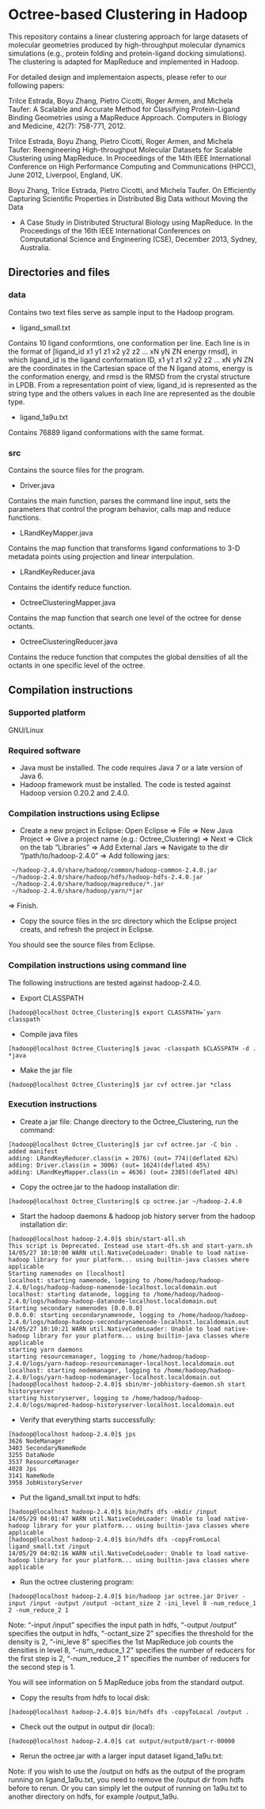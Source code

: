# Octree-based Clustering in Hadoop 

This repository contains a linear clustering approach for large datasets of 
molecular geometries produced by high-throughput molecular dynamics simulations 
(e.g., protein folding and protein-ligand docking simulations). The clustering 
is adapted for MapReduce and implemented in Hadoop. 

For detailed design and implementaion aspects, please refer to our following papers:

Trilce Estrada, Boyu Zhang, Pietro Cicotti, Roger Armen, and Michela Taufer: 
A Scalable and Accurate Method for Classifying Protein-Ligand Binding Geometries 
using a MapReduce Approach. Computers in Biology and Medicine, 
42(7): 758-771, 2012.

Trilce Estrada, Boyu Zhang, Pietro Cicotti, Roger Armen, and  Michela Taufer: 
Reengineering High-throughput Molecular Datasets for Scalable Clustering using 
MapReduce. In Proceedings of the 14th IEEE International Conference on High 
Performance Computing and Communications (HPCC), June 2012, Liverpool, England, UK.

Boyu Zhang, Trilce Estrada, Pietro Cicotti, and Michela Taufer. On Efficiently 
Capturing Scientific Properties in Distributed Big Data without Moving the Data 
- A Case Study in Distributed Structural Biology using MapReduce. In the 
Proceedings of the 16th IEEE International Conferences on Computational Science 
and Engineering (CSE), December 2013, Sydney, Australia.

## Directories and files 

### data
Contains two text files serve as sample input to the Hadoop program.

* ligand_small.txt 

Contains 10 ligand conformtions, one conformation per line. Each line is in the 
format of [ligand_id x1 y1 z1 x2 y2 z2 … xN yN ZN energy rmsd], in which 
ligand_id is the ligand conformation ID, x1 y1 z1 x2 y2 z2 … xN yN ZN are the 
coordinates in the Cartesian space of the N ligand atoms, energy is the 
conformation energy, and rmsd is the RMSD from the crystal structure in LPDB. 
From a representation point of view, ligand_id is represented as the string 
type and the others values in each line are represented as the double type.

* ligand_1a9u.txt 

Contains 76889 ligand conformations with the same format.

### src
Contains the source files for the program.

* Driver.java

Contains the main function, parses the command line input, sets the parameters 
that control the program behavior, calls map and reduce functions.

* LRandKeyMapper.java

Contains the map function that transforms ligand conformations to 3-D metadata 
points using projection and linear interpulation.

* LRandKeyReducer.java

Contains the identify reduce function.

* OctreeClusteringMapper.java

Contains the map function that search one level of the octree for dense octants.

* OctreeClusteringReducer.java

Contains the reduce function that computes the global densities of all the 
octants in one specific level of the octree.

## Compilation instructions 

### Supported platform
GNU/Linux

### Required software
* Java must be installed. The code requires Java 7 or a late version of Java 6.
* Hadoop framework must be installed. The code is tested against Hadoop version 
0.20.2 and 2.4.0.

### Compilation instructions using Eclipse

* Create a new project in Eclipse:
Open Eclipse => File => New Java Project => Give a project name (e.g.: 
Octree_Clustering) => Next => Click on the tab “Libraries” => Add External Jars 
=> Navigate to the dir “/path/to/hadoop-2.4.0” => Add following jars:
```
 ~/hadoop-2.4.0/share/hadoop/common/hadoop-common-2.4.0.jar
 ~/hadoop-2.4.0/share/hadoop/hdfs/hadoop-hdfs-2.4.0.jar
 ~/hadoop-2.4.0/share/hadoop/mapreduce/*.jar
 ~/hadoop-2.4.0/share/hadoop/yarn/*jar
```
=> Finish.

* Copy the source files in the src directory which the Eclipse project creats, 
and refresh the project in Eclipse.

You should see the source files from Eclipse.

### Compilation instructions using command line
The following instructions are tested against hadoop-2.4.0.

* Export CLASSPATH
```
[hadoop@localhost Octree_Clustering]$ export CLASSPATH=`yarn classpath`
```
* Compile java files
```
[hadoop@localhost Octree_Clustering]$ javac -classpath $CLASSPATH -d . *java
```
* Make the jar file
```
[hadoop@localhost Octree_Clustering]$ jar cvf octree.jar *class
```

### Execution instructions 

* Create a jar file:
Change directory to the Octree_Clustering, run the command:
```
[hadoop@localhost Octree_Clustering]$ jar cvf octree.jar -C bin .
added manifest
adding: LRandKeyReducer.class(in = 2076) (out= 774)(deflated 62%)
adding: Driver.class(in = 3006) (out= 1624)(deflated 45%)
adding: LRandKeyMapper.class(in = 4636) (out= 2385)(deflated 48%)
```

* Copy the octree.jar to the hadoop installation dir:
```
[hadoop@localhost Octree_Clustering]$ cp octree.jar ~/hadoop-2.4.0
```

* Start the hadoop daemons & hadoop job history server from the 
hadoop installation dir:
```
[hadoop@localhost hadoop-2.4.0]$ sbin/start-all.sh
This script is Deprecated. Instead use start-dfs.sh and start-yarn.sh
14/05/27 10:10:00 WARN util.NativeCodeLoader: Unable to load native-hadoop library for your platform... using builtin-java classes where applicable
Starting namenodes on [localhost]
localhost: starting namenode, logging to /home/hadoop/hadoop-2.4.0/logs/hadoop-hadoop-namenode-localhost.localdomain.out
localhost: starting datanode, logging to /home/hadoop/hadoop-2.4.0/logs/hadoop-hadoop-datanode-localhost.localdomain.out
Starting secondary namenodes [0.0.0.0]
0.0.0.0: starting secondarynamenode, logging to /home/hadoop/hadoop-2.4.0/logs/hadoop-hadoop-secondarynamenode-localhost.localdomain.out
14/05/27 10:10:21 WARN util.NativeCodeLoader: Unable to load native-hadoop library for your platform... using builtin-java classes where applicable
starting yarn daemons
starting resourcemanager, logging to /home/hadoop/hadoop-2.4.0/logs/yarn-hadoop-resourcemanager-localhost.localdomain.out
localhost: starting nodemanager, logging to /home/hadoop/hadoop-2.4.0/logs/yarn-hadoop-nodemanager-localhost.localdomain.out
[hadoop@localhost hadoop-2.4.0]$ sbin/mr-jobhistory-daemon.sh start historyserver
starting historyserver, logging to /home/hadoop/hadoop-2.4.0/logs/mapred-hadoop-historyserver-localhost.localdomain.out
```
* Verify that everything starts successfully:
```
[hadoop@localhost hadoop-2.4.0]$ jps
3626 NodeManager
3403 SecondaryNameNode
3255 DataNode
3537 ResourceManager
4028 Jps
3141 NameNode
3958 JobHistoryServer
```

* Put the ligand_small.txt input to hdfs:
```
[hadoop@localhost hadoop-2.4.0]$ bin/hdfs dfs -mkdir /input
14/05/29 04:01:47 WARN util.NativeCodeLoader: Unable to load native-hadoop library for your platform... using builtin-java classes where applicable
[hadoop@localhost hadoop-2.4.0]$ bin/hdfs dfs -copyFromLocal ligand_small.txt /input
14/05/29 04:02:16 WARN util.NativeCodeLoader: Unable to load native-hadoop library for your platform... using builtin-java classes where applicable
```

* Run the octree clustering program:
```
[hadoop@localhost hadoop-2.4.0]$ bin/hadoop jar octree.jar Driver -input /input -output /output -octant_size 2 -ini_level 8 -num_reduce_1 2 -num_reduce_2 1

```
Note: “-input /input” specifies the input path in hdfs, “-output /output” specifies the output in hdfs, “-octant_size 2” specifies the threshold for the density is 2, “-ini_leve 8” specifies the 1st MapReduce job counts the densities in level 8, “-num_reduce_1 2” specifies the number of reducers for the first step is 2, “-num_reduce_2 1” specifies the number of reducers for the second step is 1.

You will see information on 5 MapReduce jobs from the standard output.

* Copy the results from hdfs to local disk: 
```
[hadoop@localhost hadoop-2.4.0]$ bin/hdfs dfs -copyToLocal /output .
```
* Check out the output in output dir (local):
```
[hadoop@localhost hadoop-2.4.0]$ cat output/output0/part-r-00000
```
* Rerun the octree.jar with a larger input dataset ligand_1a9u.txt:

Note: if you wish to use the /output on hdfs as the output of the program running on ligand_1a9u.txt, you need to remove the /output dir from hdfs before to rerun. Or you can simply let the output of running on 1a9u.txt to another directory on hdfs, for example /output_1a9u.



